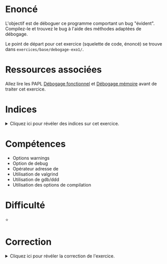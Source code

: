 # Enoncé

L'objectif est de déboguer ce programme comportant un bug "évident".
Compilez-le et trouvez le bug à l'aide des méthodes adaptées de
débogage.

Le point de départ pour cet exercice (squelette de code, énoncé) se
trouve dans `exercices/base/debogage-exo1/`.

# Ressources associées

Allez lire les PAPL [Débogage fonctionnel](http://formationc.pages.ensimag.fr/prepa/prof/papl/gdb/) et [Débogage mémoire](http://formationc.pages.ensimag.fr/prepa/prof/papl/valgrind/) avant de traiter cet exercice.

# Indices

<details>
<summary>Cliquez ici pour révéler des indices sur cet exercice.</summary>
<br>

* Compiler à l'aide des options `-g -Wall -Wextra -std=c99` ;
* Lancez valgrind sur l'exécutable généré ;
* A l'aide de `gdb` ou `ddd`, tracer les valeurs de `*age`, `age`.

</details>

# Compétences

* Options warnings
* Option de debug
* Opérateur adresse de
* Utilisation de valgrind
* Utilisation de gdb/ddd
* Utilisation des options de compilation

# Difficulté

:star:
# Correction

<details>
<summary>Cliquez ici pour révéler la correction de l'exercice.</summary>
#### Corrigé du fichier Makefile

```make
# Compléter le Makefile effectuant les opérations suivantes :
# - Génération de l'exécutable : <nomexecutable>
# - <nomexecutable> : avec options de compilation standards et mode débogage pour utilisation de ddd/gdb et valgrind
# - Règle clean : supprimer les fichiers .o et l'exécutable généré 
CC=gcc
CFLAGS=-std=c99 -Wall -Wextra -g
LDFLAGS=
EXEC=debogage-exo1

all: $(EXEC)

$(EXEC): $(EXEC).c
	$(CC) -o $@ $^ $(CFLAGS) $(LDFLAGS)

.PHONY: clean
clean:
	rm -f *~ *.o $(EXEC)

```

#### Corrigé du fichier debogage-exo1.c

```c
#include <stdio.h>

int main()
{
	/*
        age est un pointeur sur entier mais il n'est pas défini par un malloc par exemple.
		Il n'y a, à ce stade, aucune case mémoire réservée pour stocker un entier.
		gdb / ddd : age vaut 0x0 soit le pointeur NULL
		Message valgrind : uninitialzed value
	*/
	int *age;

	printf("Bonjour,\n");
	printf("Entrez votre age\n");
	/*
        La syntaxe est correcte car age est bien un pointeur.
		Mais comme age ne pointe sur aucune zone mémoire réservée/allouée.
		Il est impossible d'écrire une valeur dans cette zone mémoire non définie.
		Message valgrind : illegal write...
	*/
	scanf("%d", age);
	/*
        La syntaxe est correcte car *age désigne bien une valeur entière.
		Mais *age représente le contenu d'une zone mémoire non réservée/allouée.
		Il est impossible de lire une valeur dans cette zone mémoire non définie.
	*/
	printf("Vous avez %d ans\n", *age);
	return 0;
}

```

# Correction debogage-exo1

Résumé : variable age non allouée (pointeur sans allocation, non utilisable en l'état)

### Warnings à la compilation

    gcc debogage-exo1.c -o debogage-exo1 -std=c99 -Wall -Wextra -g
    debogage-exo1.c:33:14: warning: variable 'age' is uninitialized when used here
        [-Wuninitialized]
            scanf("%d", age);
                        ^~~
    debogage-exo1.c:22:10: note: initialize the variable 'age' to silence this
        warning
            int *age;
                    ^
                    = NULL
    1 warning generated.

### Valgrind : Use of unitialized value of size 8

    gcc debogage-exo1.c -o debogage-exo1 -std=c99 -Wall -Wextra –g
    valgrind ./debogage-exo1
    ==21002== Memcheck, a memory error detector
    ==21002== Copyright (C) 2002-2015, and GNU GPL'd, by Julian Seward et al.
    ==21002== Using Valgrind-3.11.0 and LibVEX; rerun with -h for copyright info
    ==21002== Command: ./debogage-exo1
    ==21002==
    10
    Bonjour,
    Entrez votre age
    ==21002== Use of uninitialised value of size 8
    ==21002==    at 0x3DAB256C50: _IO_vfscanf (vfscanf.c:1772)
    ==21002==    by 0x3DAB26444C: __isoc99_scanf (isoc99_scanf.c:37)
    ==21002==    by 0x400565: main (debogage-exo1.c:33)
    ==21002==
    ==21002== Use of uninitialised value of size 8
    ==21002==    at 0x400572: main (debogage-exo1.c:40)
    ==21002==
    Vous avez 10 ans
    ==21002==
    ==21002== HEAP SUMMARY:
    ==21002==     in use at exit: 0 bytes in 0 blocks
    ==21002==   total heap usage: 0 allocs, 0 frees, 0 bytes allocated
    ==21002==
    ==21002== All heap blocks were freed -- no leaks are possible
    ==21002==
    ==21002== For counts of detected and suppressed errors, rerun with: -v
    ==21002== Use --track-origins=yes to see where uninitialised values come from
    ==21002== ERROR SUMMARY: 2 errors from 2 contexts (suppressed: 4 from 4)

### gdb/ddd : adresse age = 0x0

    gcc debogage-exo1.c -o debogage-exo1 -std=c99 -Wall -Wextra –g
    ddd ./ debogage-exo1
	   graph display age

![screenshot ddd](solution-ddd.png)

### Conclusion :

`age` est un pointeur sur un entier. Il est sensé contenir l’adresse d’une case mémoire qui contiendra elle-même un entier. Le problème est que cette case mémoire n’est pas réservée (par un malloc par exemple) : `ddd` affiche une adresse indéfinie `0x0`, `valgrind` signale que `scanf` a un paramètre non initialisé (le pointeur `age`). Selon le compilateur utilisé, un message de type _illegal write_ (tentative d’écriture dans une case mémoire non réservée) peut aussi apparaitre ainsi qu’un message à l’exécution du programme : _Segmentation fault_.


</details>
